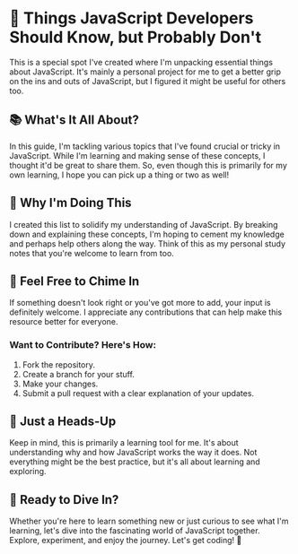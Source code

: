 # 🍌 Things JavaScript Developers Should Know, but Probably Don't

This is a special spot I've created where I'm unpacking essential things about JavaScript. It's mainly a personal project for me to get a better grip on the ins and outs of JavaScript, but I figured it might be useful for others too.

## 📚 What's It All About?

In this guide, I'm tackling various topics that I've found crucial or tricky in JavaScript. While I'm learning and making sense of these concepts, I thought it'd be great to share them. So, even though this is primarily for my own learning, I hope you can pick up a thing or two as well!

## 🎯 Why I'm Doing This

I created this list to solidify my understanding of JavaScript. By breaking down and explaining these concepts, I'm hoping to cement my knowledge and perhaps help others along the way. Think of this as my personal study notes that you're welcome to learn from too.

## 🤝 Feel Free to Chime In 

If something doesn't look right or you've got more to add, your input is definitely welcome. I appreciate any contributions that can help make this resource better for everyone.

### Want to Contribute? Here's How:

1. Fork the repository.
2. Create a branch for your stuff.
3. Make your changes.
4. Submit a pull request with a clear explanation of your updates.

## 🚨 Just a Heads-Up

Keep in mind, this is primarily a learning tool for me. It's about understanding why and how JavaScript works the way it does. Not everything might be the best practice, but it's all about learning and exploring.

## 🚀 Ready to Dive In?

Whether you're here to learn something new or just curious to see what I'm learning, let's dive into the fascinating world of JavaScript together. Explore, experiment, and enjoy the journey. Let's get coding! 🎉
